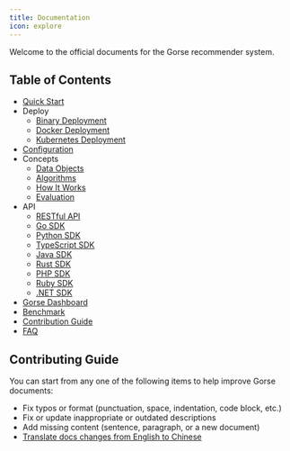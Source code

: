 ```yaml
---
title: Documentation
icon: explore
---
```


Welcome to the official documents for the Gorse recommender system.

## Table of Contents

- [Quick Start](quick-start.md)
- Deploy
  - [Binary Deployment](deploy/binary.md)
  - [Docker Deployment](deploy/docker.md)
  - [Kubernetes Deployment](deploy/kubernetes.md)
- [Configuration](config.md)
- Concepts
  - [Data Objects](concepts/data-objects.md)
  - [Algorithms](concepts/algorithms.md)
  - [How It Works](concepts/how-it-works.md)
  - [Evaluation](concepts/evaluation.md)
- API
  - [RESTful API](api/restful-api.md)
  - [Go SDK](api/go-sdk.md)
  - [Python SDK](api/python-sdk.md)
  - [TypeScript SDK](api/typescript-sdk.md)
  - [Java SDK](api/java-sdk.md)
  - [Rust SDK](api/rust-sdk.md)
  - [PHP SDK](api/php-sdk.md)
  - [Ruby SDK](api/ruby-sdk.md)
  - [.NET SDK](api/dotnet-sdk.md)
- [Gorse Dashboard](gorse-dashboard.md)
- [Benchmark](benchmark.md)
- [Contribution Guide](contribution-guide.md)
- [FAQ](faq.md)

## Contributing Guide

You can start from any one of the following items to help improve Gorse documents:

- Fix typos or format (punctuation, space, indentation, code block, etc.)
- Fix or update inappropriate or outdated descriptions
- Add missing content (sentence, paragraph, or a new document)
- [Translate docs changes from English to Chinese](https://gitlocalize.com/repo/8172/zh?utm_source=badge)
